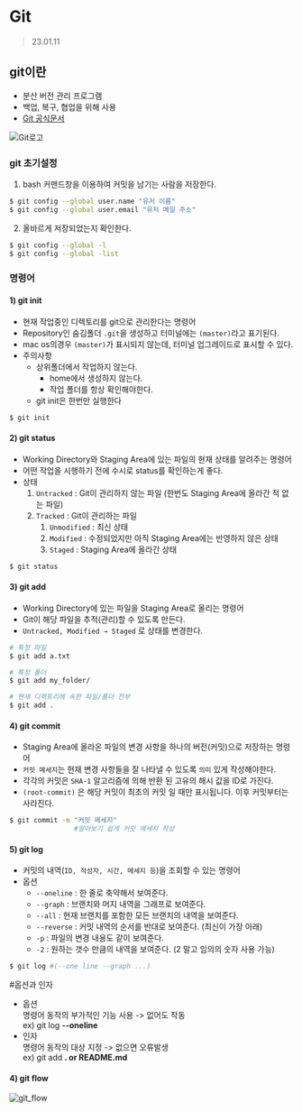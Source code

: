 # Git
>23.01.11

## git이란 
- 분산 버전 관리 프로그램
- 백업, 복구, 협업을 위해 사용
- [Git 공식문서](https://git-scm.com/book/ko/v2)

![Git로고](https://user-images.githubusercontent.com/49775540/168756716-68f9aebb-380f-4897-8141-78d8403f6113.png)

### git 초기설정
1. bash 커맨드창을 이용하여 커밋을 남기는 사람을 저장한다.
```bash
$ git config --global user.name "유저 이름"
$ git config --global user.email "유저 메일 주소"
```
2. 올바르게 저장되었는지 확인한다.
```bash
$ git config --global -l
$ git config --global -list
```
### 명령어

#### 1) git init

- 현재 작업중인 디렉토리를 git으로 관리한다는 명령어
- Repository인 숨김폴더 `.git`을 생성하고 터미널에는 `(master)`라고 표기된다.
- mac os의경우 `(master)`가 표시되지 않는데, 터미널 업그레이드로 표시할 수 있다.
- 주의사항
    - 상위폴더에서 작업하지 않는다.
        - home에서 생성하지 않는다.
        - 작업 폴더를 항상 확인해야한다.
    - git init은 한번만 실행한다

```bash
$ git init
```

#### 2) git status

- Working Directory와 Staging Area에 있는 파일의 현재 상태를 알려주는 명령어
- 어떤 작업을 시행하기 전에 수시로 status를 확인하는게 좋다.
- 상태
    1. `Untracked` : Git이 관리하지 않는 파일 (한번도 Staging Area에 올라간 적 없는 파일)
    2. `Tracked` : Git이 관리하는 파일
        1. `Unmodified` : 최신 상태
        2. `Modified` : 수정되었지만 아직 Staging Area에는 반영하지 않은 상태
        3. `Staged` : Staging Area에 올라간 상태
```bash
$ git status
```

#### 3) git add

- Working Directory에 있는 파일을 Staging Area로 올리는 명령어
- Git이 해당 파일을 추적(관리)할 수 있도록 만든다.
- `Untracked, Modified → Staged` 로 상태를 변경한다.

```bash
# 특정 파일
$ git add a.txt

# 특정 폴더
$ git add my_folder/

# 현재 디렉토리에 속한 파일/폴더 전부
$ git add .
```

#### 4) git commit

- Staging Area에 올라온 파일의 변경 사항을 하나의 버전(커밋)으로 저장하는 명령어
- `커밋 메세지`는 현재 변경 사항들을 잘 나타낼 수 있도록 `의미` 있게 작성해야한다.
- 각각의 커밋은 `SHA-1` 알고리즘에 의해 반환 된 고유의 해시 값을 ID로 가진다.
- `(root-commit)` 은 해당 커밋이 최초의 커밋 일 때만 표시됩니다. 이후 커밋부터는 사라진다.

```bash
$ git commit -m "커밋 메세지"
                #알아보기 쉽게 커밋 메세지 작성
```

#### 5) git log

- 커밋의 내역(`ID, 작성자, 시간, 메세지 등`)을 조회할 수 있는 명령어
- 옵션
    - `--oneline` : 한 줄로 축약해서 보여준다.
    - `--graph` : 브랜치와 머지 내역을 그래프로 보여준다.
    - `--all` : 현재 브랜치를 포함한 모든 브랜치의 내역을 보여준다.
    - `--reverse` : 커밋 내역의 순서를 반대로 보여준다. (최신이 가장 아래)
    - `-p` : 파일의 변경 내용도 같이 보여준다.
    - `-2` : 원하는 갯수 만큼의 내역을 보여준다. (2 말고 임의의 숫자 사용 가능)

```bash
$ git log #(--one line --graph ...)
```

#옵션과 인자   
- 옵션   
명령어 동작의 부가적인 기능 사용 -> 없어도 작동    
ex) git log **--oneline**
- 인자   
명령어 동작의 대상 지정 -> 없으면 오류발생    
ex) git add **. or README.md**

#### 4) git flow
![git_flow](https://www.notion.so/4-Git-db2f2e87d7594724b6308d13b51daff8#d5aefe3792f849b499b40fb0af7b66dd)
